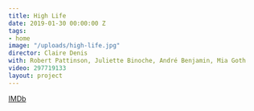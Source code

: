 ```yaml
---
title: High Life
date: 2019-01-30 00:00:00 Z
tags:
- home
image: "/uploads/high-life.jpg"
director: Claire Denis
with: Robert Pattinson, Juliette Binoche, André Benjamin, Mia Goth
video: 297719133
layout: project
---
```


[IMDb](https://www.imdb.com/title/tt4827558/?ref_=nv_sr_srsg_0_tt_8_nm_0_q_high%2520life)